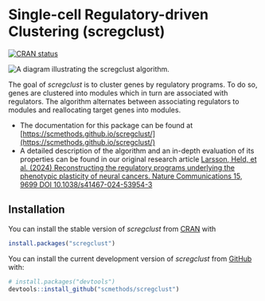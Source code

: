 # Single-cell Regulatory-driven Clustering (scregclust)

<!-- badges: start -->

[![CRAN status](https://www.r-pkg.org/badges/version/scregclust)](https://CRAN.R-project.org/package=scregclust)
<!-- badges: end -->

![A diagram illustrating the *scregclust* algorithm.](man/figures/overview_fig1A_bg.png "Illustration of the scregclust algorithm")

The goal of *scregclust* is to cluster genes by regulatory programs. To do so, genes are clustered into modules which in turn are associated with regulators. The algorithm alternates between associating regulators to modules and reallocating target genes into modules.

- The documentation for this package can be found at [https://scmethods.github.io/scregclust/](https://scmethods.github.io/scregclust/)
- A detailed description of the algorithm and an in-depth evaluation of its properties can be found in our original research article [Larsson, Held, et al. (2024) Reconstructing the regulatory programs underlying the phenotypic plasticity of neural cancers. Nature Communications 15, 9699 DOI 10.1038/s41467-024-53954-3](https://doi.org/10.1038/s41467-024-53954-3)

## Installation

You can install the stable version of *scregclust* from [CRAN](https://cran.r-project.org/package=scregclust) with

```r
install.packages("scregclust")
```

You can install the current development version of *scregclust* from [GitHub](https://github.com/scmethods/scregclust) with:

```r
# install.packages("devtools")
devtools::install_github("scmethods/scregclust")
```
